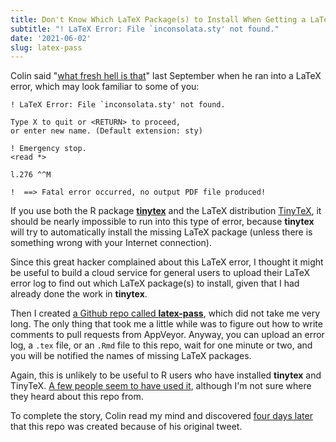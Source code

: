```yaml
---
title: Don't Know Which LaTeX Package(s) to Install When Getting a LaTeX Error?
subtitle: "! LaTeX Error: File `inconsolata.sty' not found."
date: '2021-06-02'
slug: latex-pass
---
```


Colin said "[what fresh hell is
that](https://twitter.com/_ColinFay/status/1308061202938032138)" last September
when he ran into a LaTeX error, which may look familiar to some of you:

    ! LaTeX Error: File `inconsolata.sty' not found.

    Type X to quit or <RETURN> to proceed,
    or enter new name. (Default extension: sty)

    ! Emergency stop.
    <read *>

    l.276 ^^M

    !  ==> Fatal error occurred, no output PDF file produced!

If you use both the R package [**tinytex**](https://github.com/rstudio/tinytex)
and the LaTeX distribution [TinyTeX](https://yihui.org/tinytex/), it should be
nearly impossible to run into this type of error, because **tinytex** will try
to automatically install the missing LaTeX package (unless there is something
wrong with your Internet connection).

Since this great hacker complained about this LaTeX error, I thought it might be
useful to build a cloud service for general users to upload their LaTeX error
log to find out which LaTeX package(s) to install, given that I had already done
the work in **tinytex**.

Then I created [a Github repo called
**latex-pass**](https://github.com/yihui/latex-pass), which did not take me very
long. The only thing that took me a little while was to figure out how to write
comments to pull requests from AppVeyor. Anyway, you can upload an error log, a
`.tex` file, or an `.Rmd` file to this repo, wait for one minute or two, and you
will be notified the names of missing LaTeX packages.

Again, this is unlikely to be useful to R users who have installed **tinytex**
and TinyTeX. [A few people seem to have used
it](https://github.com/yihui/latex-pass/pulls), although I'm not sure where they
heard about this repo from.

To complete the story, Colin read my mind and discovered [four days
later](https://twitter.com/_ColinFay/status/1309415115922509824) that this repo
was created because of his original tweet.
